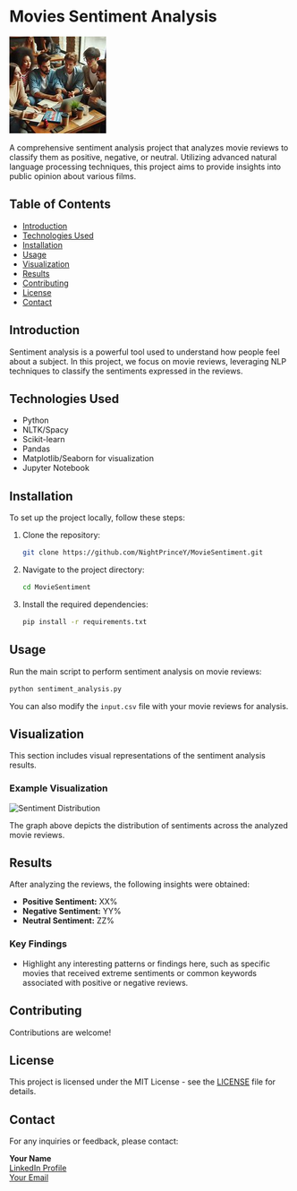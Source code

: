 # Movies Sentiment Analysis

![Movies Sentiment Analysis](https://github.com/NightPrinceY/MovieSentiment/blob/main/OIG2.jpeg) <!-- Replace with the actual path of your image -->

A comprehensive sentiment analysis project that analyzes movie reviews to classify them as positive, negative, or neutral. Utilizing advanced natural language processing techniques, this project aims to provide insights into public opinion about various films.

## Table of Contents

- [Introduction](#introduction)
- [Technologies Used](#technologies-used)
- [Installation](#installation)
- [Usage](#usage)
- [Visualization](#visualization)
- [Results](#results)
- [Contributing](#contributing)
- [License](#license)
- [Contact](#contact)

## Introduction

Sentiment analysis is a powerful tool used to understand how people feel about a subject. In this project, we focus on movie reviews, leveraging NLP techniques to classify the sentiments expressed in the reviews.

## Technologies Used

- Python
- NLTK/Spacy
- Scikit-learn
- Pandas
- Matplotlib/Seaborn for visualization
- Jupyter Notebook

## Installation

To set up the project locally, follow these steps:

1. Clone the repository:
   ```bash
   git clone https://github.com/NightPrinceY/MovieSentiment.git
   ```
2. Navigate to the project directory:
   ```bash
   cd MovieSentiment
   ```
3. Install the required dependencies:
   ```bash
   pip install -r requirements.txt
   ```

## Usage

Run the main script to perform sentiment analysis on movie reviews:

```bash
python sentiment_analysis.py
```

You can also modify the `input.csv` file with your movie reviews for analysis.

## Visualization

This section includes visual representations of the sentiment analysis results. 

### Example Visualization

![Sentiment Distribution](path/to/sentiment-distribution.png) <!-- Replace with your sentiment distribution image -->

The graph above depicts the distribution of sentiments across the analyzed movie reviews.

## Results

After analyzing the reviews, the following insights were obtained:

- **Positive Sentiment:** XX%
- **Negative Sentiment:** YY%
- **Neutral Sentiment:** ZZ%

### Key Findings

- Highlight any interesting patterns or findings here, such as specific movies that received extreme sentiments or common keywords associated with positive or negative reviews.

## Contributing

Contributions are welcome!

## License

This project is licensed under the MIT License - see the [LICENSE](LICENSE) file for details.

## Contact

For any inquiries or feedback, please contact:

**Your Name**  
[LinkedIn Profile](https://www.linkedin.com/in/yahya-alnwsany-8b8206238/)  
[Your Email](yahyaalnwsany39@gmail.com)
